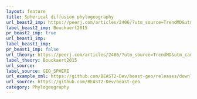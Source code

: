 ```yaml
---
layout: feature
title: Spherical diffusion phylogeography
url_beast2_imp: https://peerj.com/articles/2406/?utm_source=TrendMD&utm_campaign=PeerJ_TrendMD_1&utm_medium=TrendMD
label_beast2_imp: Bouckaert2015
pr_beast2_imp: true
url_beast1_imp: 
label_beast1_imp: 
pr_beast1_imp: false
url_theory: https://peerj.com/articles/2406/?utm_source=TrendMD&utm_campaign=PeerJ_TrendMD_1&utm_medium=TrendMD
label_theory: Bouckaert2015
url_source: 
label_source: GEO_SPHERE
url_example_xml: https://github.com/BEAST2-Dev/beast-geo/releases/download/v1.1.0/phylogeography_s.0.1.2.pdf
url_source: https://github.com/BEAST2-Dev/beast-geo
category: Phylogeography
---
```

